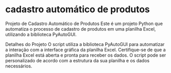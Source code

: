 # cadastro automático de produtos
 
Projeto de Cadastro Automático de Produtos
Este é um projeto Python que automatiza o processo de cadastro de produtos em uma planilha Excel, utilizando a biblioteca PyAutoGUI.

Detalhes do Projeto
O script utiliza a biblioteca PyAutoGUI para automatizar a interação com a interface gráfica da planilha Excel.
Certifique-se de que a planilha Excel está aberta e pronta para receber os dados.
O script pode ser personalizado de acordo com a estrutura da sua planilha e os dados necessários.

